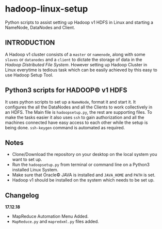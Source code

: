 # hadoop-linux-setup
Python scripts to assist setting up Hadoop v1 HDFS in Linux and starting a NameNode, DataNodes and Client.

## INTRODUCTION
A Hadoop v1 cluster consists of a `master` or `namenode`, along with some `slaves` or `datanodes` and a `client` to dictate the storage of data in the *Hadoop Distributed File System*. However setting up Hadoop Cluster in Linux everytime is tedious task which can be easily achieved by this easy to use Hadoop Setup Tool.

## Python3 scripts for HADOOP© v1 HDFS
It uses python scripts to set up a `NameNode`, format it and start it. It configures the all the DataNodes and all the Clients to work collectively in an HDFS. The Main file is `hadoopsetup.py`, the rest are supporting files. To make the tasks easier it also uses `ssh` to gain authorization and all the machines connected have easy access to each other while the setup is being done. `ssh-keygen` command is automated as required.

## Notes
* Clone/Download the repository on your desktop on the local system you want to set up.
* Run the `hadoopsetup.py` from terminal or command line on a Python3 installed Linux System.
* Make sure that Oracle© JAVA is installed and `JAVA_HOME` and `PATH` is set.
* Hadoop v1 should be installed on the system which needs to be set up.

## Changelog
**17.12.18** <br>
* MapReduce Automation Menu Added.
* `MapReduce.py` and `mapredxml.py` files added.
